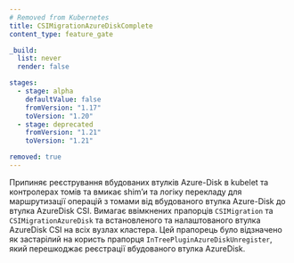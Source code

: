 ```yaml
---
# Removed from Kubernetes
title: CSIMigrationAzureDiskComplete
content_type: feature_gate

_build:
  list: never
  render: false

stages:
  - stage: alpha 
    defaultValue: false
    fromVersion: "1.17"
    toVersion: "1.20"
  - stage: deprecated
    fromVersion: "1.21"
    toVersion: "1.21"

removed: true
---
```

Припиняє реєстрування вбудованих втулків Azure-Disk в kubelet та контролерах томів та вмикає shimʼи та логіку перекладу для маршрутизації операцій з томами від вбудованого втулка Azure-Disk до втулка AzureDisk CSI. Вимагає ввімкнених прапорців `CSIMigration` та `CSIMigrationAzureDisk` та встановленого та налаштованого втулка AzureDisk CSI на всіх вузлах кластера. Цей прапорець було відзначено як застарілий на користь прапорця `InTreePluginAzureDiskUnregister`, який перешкоджає реєстрації вбудованого втулка AzureDisk.

